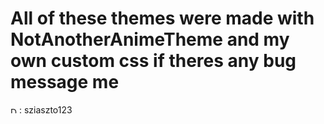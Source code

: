 # All of these themes were made with NotAnotherAnimeTheme and my own custom css if theres any bug message me

<img height="10" src="https://cdn.prod.website-files.com/6257adef93867e50d84d30e2/636e0a6a49cf127bf92de1e2_icon_clyde_blurple_RGB.png" alt="DC : sziaszto123"/> : sziaszto123
